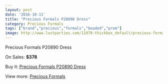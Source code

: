 ```yaml
---
layout: post
date: '2016-10-11'
title: "Precious Formals P20890 Dress"
category: Precious Formals
tags: ["brand","precious","formals","beaded","prom"]
image: http://www.lustparties.com/11070-thickbox_default/precious-formals-p20890-dress.jpg
---
```

Precious Formals P20890 Dress

On Sales: **$378**
<a href="https://www.lustparties.com/en/precious-formals/3931-precious-formals-p20890-dress.html"><amp-img layout="responsive" width="600" height="600" src="//www.lustparties.com/11070-thickbox_default/precious-formals-p20890-dress.jpg" alt="Precious Formals P20890 Dress 0" /></a>
<a href="https://www.lustparties.com/en/precious-formals/3931-precious-formals-p20890-dress.html"><amp-img layout="responsive" width="600" height="600" src="//www.lustparties.com/11071-thickbox_default/precious-formals-p20890-dress.jpg" alt="Precious Formals P20890 Dress 1" /></a>
<a href="https://www.lustparties.com/en/precious-formals/3931-precious-formals-p20890-dress.html"><amp-img layout="responsive" width="600" height="600" src="//www.lustparties.com/11072-thickbox_default/precious-formals-p20890-dress.jpg" alt="Precious Formals P20890 Dress 2" /></a>

Buy it: [Precious Formals P20890 Dress](https://www.lustparties.com/en/precious-formals/3931-precious-formals-p20890-dress.html "Precious Formals P20890 Dress")

View more: [Precious Formals](https://www.lustparties.com/en/18-precious-formals "Precious Formals")